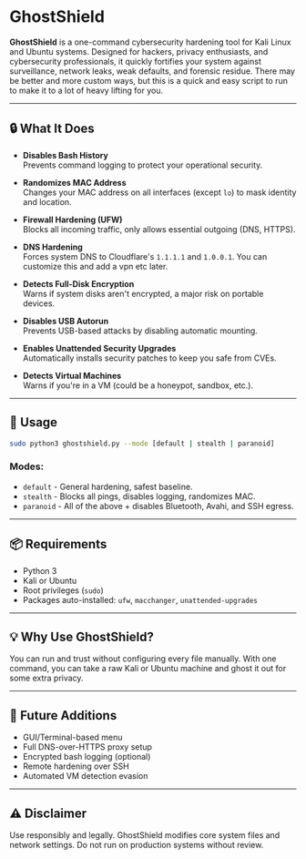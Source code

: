 # GhostShield

**GhostShield** is a one-command cybersecurity hardening tool for Kali Linux and Ubuntu systems. Designed for hackers, privacy enthusiasts, and cybersecurity professionals, it quickly fortifies your system against surveillance, network leaks, weak defaults, and forensic residue. There may be better and more custom ways, but this is a quick and easy script to run to make it to a lot of heavy lifting for you.

---

## 🔒 What It Does

- **Disables Bash History**  
  Prevents command logging to protect your operational security.

- **Randomizes MAC Address**  
  Changes your MAC address on all interfaces (except `lo`) to mask identity and location.

- **Firewall Hardening (UFW)**  
  Blocks all incoming traffic, only allows essential outgoing (DNS, HTTPS).

- **DNS Hardening**  
  Forces system DNS to Cloudflare's `1.1.1.1` and `1.0.0.1`. You can customize this and add a vpn etc later.

- **Detects Full-Disk Encryption**  
  Warns if system disks aren't encrypted, a major risk on portable devices.

- **Disables USB Autorun**  
  Prevents USB-based attacks by disabling automatic mounting.

- **Enables Unattended Security Upgrades**  
  Automatically installs security patches to keep you safe from CVEs.

- **Detects Virtual Machines**  
  Warns if you're in a VM (could be a honeypot, sandbox, etc.).

---

## 🔧 Usage

```bash
sudo python3 ghostshield.py --mode [default | stealth | paranoid]
```

### Modes:
- `default` - General hardening, safest baseline.
- `stealth` - Blocks all pings, disables logging, randomizes MAC.
- `paranoid` - All of the above + disables Bluetooth, Avahi, and SSH egress.

---

## 📦 Requirements
- Python 3
- Kali or Ubuntu
- Root privileges (`sudo`)
- Packages auto-installed: `ufw`, `macchanger`, `unattended-upgrades`

---

## 💡 Why Use GhostShield?
You can run and trust without configuring every file manually. With one command, you can take a raw Kali or Ubuntu machine and ghost it out for some extra privacy. 

---

## 🧪 Future Additions
- GUI/Terminal-based menu
- Full DNS-over-HTTPS proxy setup
- Encrypted bash logging (optional)
- Remote hardening over SSH
- Automated VM detection evasion

---

## ⚠️ Disclaimer
Use responsibly and legally. GhostShield modifies core system files and network settings. Do not run on production systems without review.


